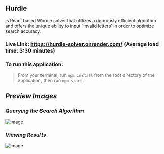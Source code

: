 ## Hurdle

is React based Wordle solver that utilizes a rigorously efficient algorithm and offers the unique ability to input 'invalid letters' in order to optimize search accuracy.

### Live Link: https://hurdle-solver.onrender.com/ (Average load time: 3:30 minutes)

### To run this application:
> From your terminal, run `npm install` from the root directory of the application, then run `npm start`.

## _Preview Images_

### _Querying the Search Algorithm_
![image](https://user-images.githubusercontent.com/95946808/224798042-e16823f3-cc6b-4517-b938-d52bab2b1768.png)

### _Viewing Results_
![image](https://user-images.githubusercontent.com/95946808/224798204-f19af175-3d6f-461e-8e7c-9db42b63f15c.png)
